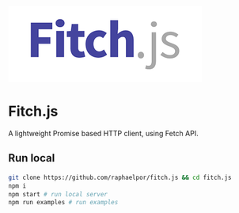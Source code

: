 ![Fitch.js](./assets/fitch-mini.png)
# Fitch.js
A lightweight Promise based HTTP client, using Fetch API.

## Run local
```sh
git clone https://github.com/raphaelpor/fitch.js && cd fitch.js
npm i
npm start # run local server
npm run examples # run examples
```
